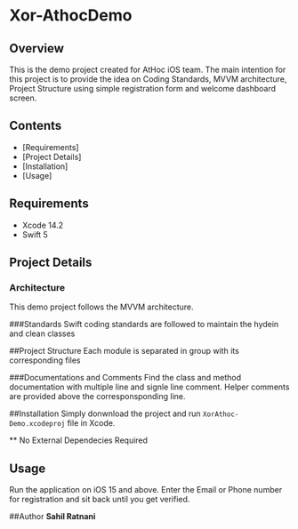 # Xor-AthocDemo

## Overview
This is the demo project created for AtHoc iOS team. 
The main intention for this project is to provide the idea on Coding Standards, MVVM architecture, Project Structure using simple registration form and welcome dashboard screen.

## Contents

* [Requirements]
* [Project Details]
* [Installation]
* [Usage]

## Requirements
* Xcode 14.2
* Swift 5

## Project Details
### Architecture
This demo project follows the MVVM architecture.

###Standards
Swift coding standards are followed to maintain the hydein and clean classes

##Project Structure
Each module is separated in group with its corresponding files

###Documentations and Comments
Find the class and method documentation with multiple line and signle line comment.
Helper comments are provided above the  corresponsponding  line.

##Installation
Simply donwnload the project and run `XorAthoc-Demo.xcodeproj` file in Xcode.

** No External Dependecies Required

## Usage
Run the application on iOS 15 and above. Enter the Email or Phone number for registration and sit back until you get verified.

##Author
**Sahil Ratnani**

